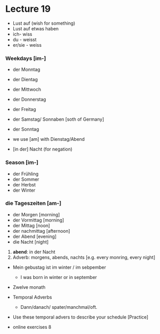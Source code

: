 # Lecture 19

- Lust auf (wish for something)
- Lust auf etwas haben
- ich- wiss
- du - weisst
- er/sie - weiss

### Weekdays [im-]
- der Monntag
- der Dientag
- der Mittwoch
- der Donnerstag
- der Freitag
- der Samstag/ Sonnaben [soth of Germany]
- der Sonntag

- we use [am] with Dienstag/Abend
- [in der] Nacht (for negation)

### Season [im-]
- der Frühling
- der Sommer
- der Herbst
- der Winter

### die Tageszeiten [am-]
- der Morgen [morning]
- der Vormittag [morning]
- der Mittag [noon]
- der nachmittag [afternoon]
- der Abend [evening]
- die Nacht [night]

1. **abend**: in der Nacht
2. Adverb: morgens, abends, nachts [e.g. every monring, every night]

- Mein gebustag ist im winter / im sebpember
    - I was born in winter or in september
- Zwelve monath

- Temporal Adverbs
    - Dann/danach/ spater/manchmal/oft.

- Use these temporal advers to describe your schedule [Practice]
- online exercises 8